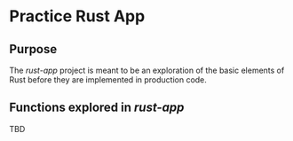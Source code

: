 # Practice Rust App

## Purpose

The _rust-app_ project is meant to be an exploration of the basic elements of
Rust before they are implemented in production code.

## Functions explored in _rust-app_

TBD
